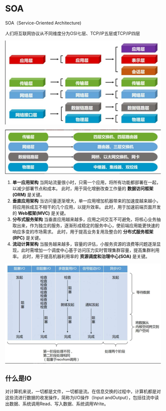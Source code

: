 # SOA

SOA（Service-Oriented Architecture)

人们将互联网协议从不同维度分为OSI七层、TCP/IP五层或TCP/IP四层

![image-20210728150231891](每日一问0728(SOA).assets/image-20210728150231891.png)

![image-20210728150243324](每日一问0728(SOA).assets/image-20210728150243324.png)

1. **单一应用架构** 当网站流量很小时，只需一个应用，将所有功能都部署在一起，以减少部署节点和成本。 此时，用于简化增删改查工作量的 **数据访问框架(ORM)** 是关键。
2. **垂直应用架构** 当访问量逐渐增大，单一应用增加机器带来的加速度越来越小，将应用拆成互不相干的几个应用，以提升效率。 此时，用于加速前端页面开发的 **Web框架(MVC)** 是关键。
3. **分布式服务架构** 当垂直应用越来越多，应用之间交互不可避免，将核心业务抽取出来，作为独立的服务，逐渐形成稳定的服务中心，使前端应用能更快速的响应多变的市场需求。 此时，用于提高业务复用及整合的 **分布式服务框架(RPC)** 是关键。
4. **流动计算架构** 当服务越来越多，容量的评估，小服务资源的浪费等问题逐渐显现，此时需增加一个调度中心基于访问压力实时管理集群容量，提高集群利用率。 此时，用于提高机器利用率的 **资源调度和治理中心(SOA)** 是关键。

![image-20210728144958282](每日一问0728(SOA).assets/image-20210728144958282.png)

## 什么是IO

对计算机来说，一切都是文件，一切都是流。在信息交换的过程中，计算机都是对这些流进行数据的收发操作，简称为I/O操作（Input andOutput），包括往流中读出数据、系统调用Read、写入数据、系统调用Write。